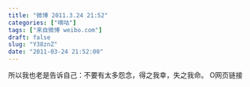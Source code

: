 ```yaml
---
title: "微博 2011.3.24 21:52"
categories: ["嘀咕"]
tags: ["来自微博 weibo.com"]
draft: false
slug: "Y38znZ"
date: "2011-03-24 21:52:00"
---
```


<p>所以我也老是告诉自己：不要有太多怨念，得之我幸，失之我命。 O网页链接 ​​​​</p>
